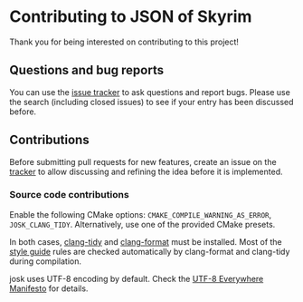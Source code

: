 # Contributing to JSON of Skyrim

Thank you for being interested on contributing to this project!

## Questions and bug reports

You can use the [issue tracker](https://github.com/joseasoler/json_of_skyrim/issues) to ask questions and report bugs. Please use the search (including closed issues) to see if your entry has been discussed before.

## Contributions

Before submitting pull requests for new features, create an issue on the [tracker](https://github.com/joseasoler/json_of_skyrim/issues) to allow discussing and refining the idea before it is implemented.

### Source code contributions

Enable the following CMake options: `CMAKE_COMPILE_WARNING_AS_ERROR`, `JOSK_CLANG_TIDY`. Alternatively, use one of the provided CMake presets.

In both cases, [clang-tidy](https://clang.llvm.org/extra/clang-tidy) and [clang-format](https://clang.llvm.org/docs/ClangFormat.html) must be installed. Most of the [style guide](STYLE_GUIDE.md) rules are checked automatically by clang-format and clang-tidy during compilation.

josk uses UTF-8 encoding by default. Check the [UTF-8 Everywhere Manifesto](http://utf8everywhere.org) for details.
